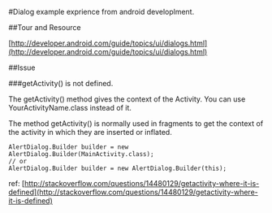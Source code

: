 #Dialog example exprience from android developlment.

##Tour and Resource

[http://developer.android.com/guide/topics/ui/dialogs.html](http://developer.android.com/guide/topics/ui/dialogs.html)

##Issue

###getActivity() is not defined.

The getActivity() method gives the context of the Activity. You can use YourActivityName.class instead of it.

The method getActivity() is normally used in fragments to get the context of the activity in which they are inserted or inflated.

	AlertDialog.Builder builder = new AlertDialog.Builder(MainActivity.class);
	// or 
	AlertDialog.Builder builder = new AlertDialog.Builder(this);

ref: [http://stackoverflow.com/questions/14480129/getactivity-where-it-is-defined](http://stackoverflow.com/questions/14480129/getactivity-where-it-is-defined)